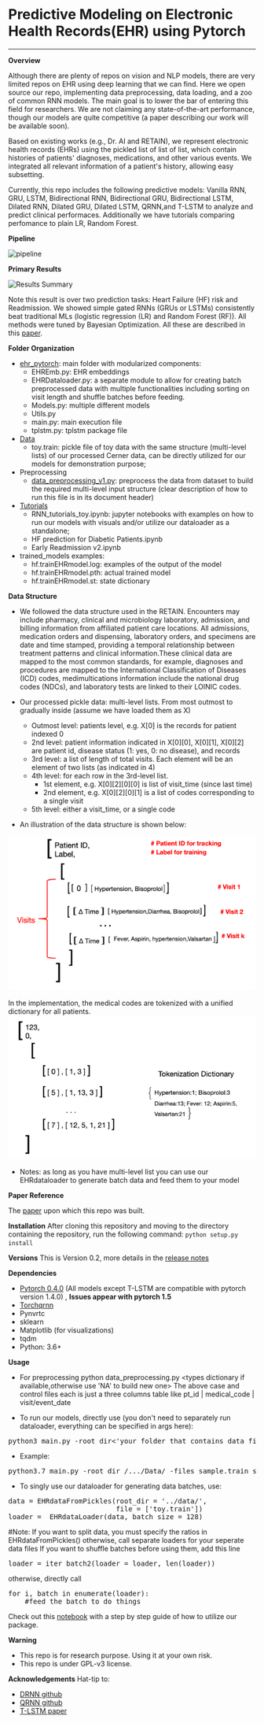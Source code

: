 # Predictive Modeling on Electronic Health Records(EHR) using Pytorch
***************** 

**Overview**

Although there are plenty of repos on vision and NLP models, there are very limited repos on EHR using deep learning that we can find. Here we open source our repo, implementing data preprocessing, data loading, and a zoo of common RNN models. The main goal is to lower the bar of entering this field for researchers. We are not claiming any state-of-the-art performance, though our models are quite competitive (a paper describing our work will be available soon).  

Based on existing works (e.g., Dr. AI and RETAIN), we represent electronic health records (EHRs) using the pickled list of list of list, which contain histories of patients' diagnoses, medications, and other various events. We integrated all relevant information of a patient's history, allowing easy subsetting.

Currently, this repo includes the following predictive models: Vanilla RNN, GRU, LSTM, Bidirectional RNN, Bidirectional GRU, Bidirectional LSTM, Dilated RNN, Dilated GRU, Dilated LSTM, QRNN,and T-LSTM to analyze and predict clinical performaces. Additionally we have tutorials comparing perfomance to plain LR, Random Forest. 

**Pipeline**

![pipeline](tutorials/Pipeline%20for%20data%20flow.png)


**Primary Results**


![Results Summary](tutorials/image.png)

Note this result is over two prediction tasks: Heart Failure (HF) risk and Readmission. We showed simple gated RNNs (GRUs or LSTMs) consistently beat traditional MLs (logistic regression (LR) and Random Forest (RF)). All methods were tuned by Bayesian Optimization. All these are described  in this [paper](https://github.com/ZhiGroup/pytorch_ehr/blob/master/Medinfo2019_PA_SimpleRNNisAllweNeed.pdf).  


**Folder Organization**
* [ehr_pytorch](ehr_pytorch): main folder with modularized components:
    * EHREmb.py: EHR embeddings
    * EHRDataloader.py: a separate module to allow for creating batch preprocessed data with multiple functionalities including sorting on visit length and shuffle batches before feeding.
    * Models.py: multiple different models
    * Utils.py
    * main.py: main execution file
    * tplstm.py: tplstm package file
* [Data](data)
    * toy.train: pickle file of  toy data with the same structure (multi-level lists) of our processed Cerner data, can be directly utilized for our models for demonstration purpose;
* Preprocessing
    * [data_preprocessing_v1.py](Preprocessing/data_preprocessing_v1.py): preprocess the data from dataset to build the required multi-level input structure
      (clear description of how to run this file is in its document header)
* [Tutorials](tutorials)
    * RNN_tutorials_toy.ipynb: jupyter notebooks with examples on how to run our models with visuals and/or utilize our dataloader as a standalone;
    * HF prediction for Diabetic Patients.ipynb
    * Early Readmission v2.ipynb
* trained_models examples:
    * hf.trainEHRmodel.log: examples of the output of the model
    * hf.trainEHRmodel.pth: actual trained model
    * hf.trainEHRmodel.st: state dictionary

**Data Structure**

*  We followed the data structure used in the RETAIN. Encounters may include pharmacy, clinical and microbiology laboratory, admission, and billing information from affiliated patient care locations. All admissions, medication orders and dispensing, laboratory orders, and specimens are date and time stamped, providing a temporal relationship between treatment patterns and clinical information.These clinical data are mapped to the most common standards, for example, diagnoses and procedures are mapped to the International Classification of Diseases (ICD) codes, medimultications information include the national drug codes (NDCs), and laboratory tests are linked to their LOINIC codes.


*  Our processed pickle data: multi-level lists. From most outmost to gradually inside (assume we have loaded them as X)
    * Outmost level: patients level, e.g. X[0] is the records for patient indexed 0
    * 2nd level: patient information indicated in X[0][0], X[0][1], X[0][2] are patient id, disease status (1: yes, 0: no disease), and records
    * 3rd level: a list of length of total visits. Each element will be an element of two lists (as indicated in 4)
    * 4th level: for each row in the 3rd-level list. 
        *  1st element, e.g. X[0][2][0][0] is list of visit_time (since last time)
        *  2nd element, e.g. X[0][2][0][1] is a list of codes corresponding to a single visit
    * 5th level: either a visit_time, or a single code
*  An illustration of the data structure is shown below: 

![data structure](https://github.com/ZhiGroup/pytorch_ehr/blob/master/tutorials/Data%20structure%20with%20explanation.png)

In the implementation, the medical codes are tokenized with a unified dictionary for all patients.
![data example](https://github.com/ZhiGroup/pytorch_ehr/blob/MasterUpdateJun2019/tutorials/data.png)
* Notes: as long as you have multi-level list you can use our EHRdataloader to generate batch data and feed them to your model

**Paper Reference**

The [paper](https://github.com/ZhiGroup/pytorch_ehr/blob/master/Medinfo2019_PA_SimpleRNNisAllweNeed.pdf) upon which this repo was built. 

**Installation**
After cloning this repository and moving to the directory containing the repository, run the following command:
`python setup.py install`

**Versions**
This is Version 0.2, more details in the [release notes](https://github.com/ZhiGroup/pytorch_ehr/releases/tag/v0.2-Feb20)

**Dependencies**
* [Pytorch 0.4.0](http://pytorch.org) (All models except T-LSTM are compatible with pytorch version 1.4.0) , <b> Issues appear with pytorch 1.5 </b>
* [Torchqrnn](https://github.com/salesforce/pytorch-qrnn)
* Pynvrtc
* sklearn
* Matplotlib (for visualizations)
* tqdm
* Python: 3.6+

**Usage**
* For preprocessing
 python data_preprocessing.py <Case File> <Control File> <types dictionary if available,otherwise use 'NA' to build new one> <output Files Prefix> 
The above case and control files each is just a three columns table like pt_id | medical_code | visit/event_date  

* To run our models, directly use (you don't need to separately run dataloader, everything can be specified in args here):
<pre>
python3 main.py -root_dir<'your folder that contains data file(s)'> -files<['filename(train)' 'filename(valid)' 'filename(test)']> -which_model<'RNN'> -optimizer<'adam'> ....(feed as many args as you please)
</pre>
* Example:

<pre>
python3.7 main.py -root_dir /.../Data/ -files sample.train sample.valid sample.test -input_size 15800 -batch_size 100 -which_model LR -lr 0.01 -eps 1e-06 -L2 1e-04
</pre>


* To singly use our dataloader for generating data batches, use:
<pre>
data = EHRdataFromPickles(root_dir = '../data/', 
                          file = ['toy.train'])
loader =  EHRdataLoader(data, batch_size = 128)
</pre>  
  #Note: If you want to split data, you must specify the ratios in EHRdataFromPickles()
         otherwise, call separate loaders for your seperate data files 
         If you want to shuffle batches before using them, add this line 
 <pre>
loader = iter_batch2(loader = loader, len(loader))
</pre>
otherwise, directly call 

<pre>
for i, batch in enumerate(loader): 
    #feed the batch to do things
</pre>

Check out this [notebook](tutorials/RNN_tutorials_toy.ipynb) with a step by step guide of how to utilize our package. 

**Warning**

* This repo is for research purpose. Using it at your own risk. 
* This repo is under GPL-v3 license. 

**Acknowledgements**
Hat-tip to:
* [DRNN github](https://github.com/zalandoresearch/pt-dilate-rnn)
* [QRNN github](https://github.com/salesforce/pytorch-qrnn)
* [T-LSTM paper](http://biometrics.cse.msu.edu/Publications/MachineLearning/Baytasetal_PatientSubtypingViaTimeAwareLSTMNetworks.pdf)


